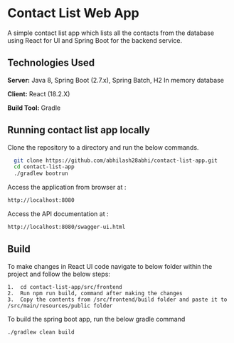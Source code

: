 # Contact List Web App

A simple contact list app which lists all the contacts from the database using React for UI and Spring Boot for the backend service.


## Technologies Used

**Server:** Java 8, Spring Boot (2.7.x), Spring Batch, H2 In memory database

**Client:** React (18.2.X)

**Build Tool:** Gradle
## Running contact list app locally

Clone the repository to a directory and run the below commands.

```bash
  git clone https://github.com/abhilash28abhi/contact-list-app.git
  cd contact-list-app
  ./gradlew bootrun
```

Access the application from browser at :
```bash
http://localhost:8080
```
Access the API documentation at :
```bash
http://localhost:8080/swagger-ui.html
```

## Build

To make changes in React UI code navigate to below folder within the project and follow the below steps:

```
1.  cd contact-list-app/src/frontend
2.  Run npm run build, command after making the changes
3.  Copy the contents from /src/frontend/build folder and paste it to /src/main/resources/public folder
```

To build the spring boot app, run the below gradle command

```
./gradlew clean build
```